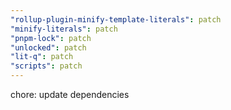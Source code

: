 ```yaml
---
"rollup-plugin-minify-template-literals": patch
"minify-literals": patch
"pnpm-lock": patch
"unlocked": patch
"lit-q": patch
"scripts": patch
---
```


chore: update dependencies
